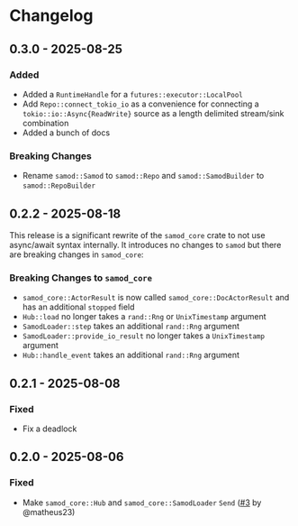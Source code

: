 # Changelog

## 0.3.0 - 2025-08-25

### Added

* Added a `RuntimeHandle` for a `futures::executor::LocalPool`
* Add `Repo::connect_tokio_io` as a convenience for connecting a
  `tokio::io::Async{ReadWrite}` source as a length delimited stream/sink
  combination
* Added a bunch of docs

### Breaking Changes

* Rename `samod::Samod` to `samod::Repo` and `samod::SamodBuilder` to `samod::RepoBuilder`

## 0.2.2 - 2025-08-18

This release is a significant rewrite of the `samod_core` crate to not use
async/await syntax internally. It introduces no changes to `samod` but there
are breaking changes in `samod_core`:

### Breaking Changes to `samod_core`

* `samod_core::ActorResult` is now called `samod_core::DocActorResult` and has
  an additional `stopped` field
* `Hub::load` no longer takes a `rand::Rng` or `UnixTimestamp` argument
* `SamodLoader::step` takes an additional `rand::Rng` argument
* `SamodLoader::provide_io_result` no longer takes a `UnixTimestamp` argument
* `Hub::handle_event` takes an additional `rand::Rng` argument

## 0.2.1 - 2025-08-08

### Fixed

* Fix a deadlock

## 0.2.0 - 2025-08-06

### Fixed

* Make `samod_core::Hub` and `samod_core::SamodLoader` `Send` ([#3](https://github.com/alexjg/samod/pull/3) by @matheus23)

